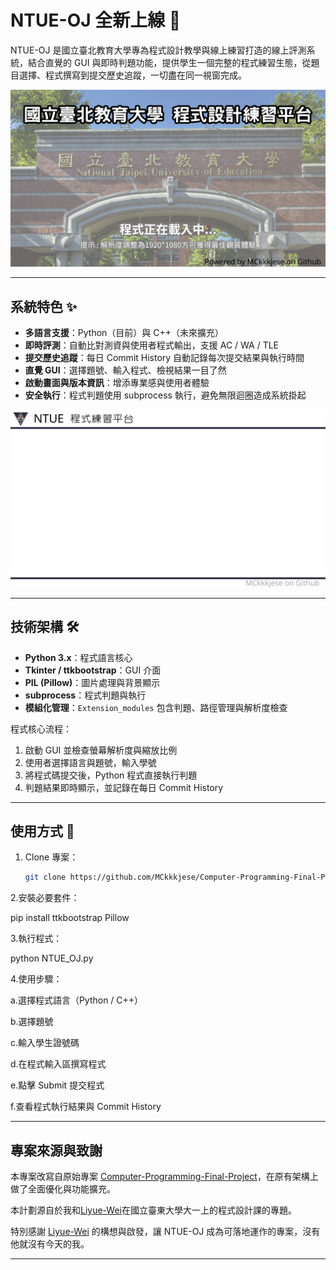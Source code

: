 # NTUE-OJ 全新上線 🎉

NTUE-OJ 是國立臺北教育大學專為程式設計教學與線上練習打造的線上評測系統，結合直覺的 GUI 與即時判題功能，提供學生一個完整的程式練習生態，從題目選擇、程式撰寫到提交歷史追蹤，一切盡在同一視窗完成。  

![啟動畫面示意](Extension_modules/open_picture.png)

---

## 系統特色 ✨

- **多語言支援**：Python（目前）與 C++（未來擴充）  
- **即時評測**：自動比對測資與使用者程式輸出，支援 AC / WA / TLE  
- **提交歷史追蹤**：每日 Commit History 自動記錄每次提交結果與執行時間  
- **直覺 GUI**：選擇題號、輸入程式、檢視結果一目了然  
- **啟動畫面與版本資訊**：增添專業感與使用者體驗  
- **安全執行**：程式判題使用 subprocess 執行，避免無限迴圈造成系統掛起  

![程式主介面示意](Extension_modules/background.png)

---

## 技術架構 🛠️

- **Python 3.x**：程式語言核心  
- **Tkinter / ttkbootstrap**：GUI 介面  
- **PIL (Pillow)**：圖片處理與背景顯示  
- **subprocess**：程式判題與執行  
- **模組化管理**：`Extension_modules` 包含判題、路徑管理與解析度檢查  

程式核心流程：

1. 啟動 GUI 並檢查螢幕解析度與縮放比例  
2. 使用者選擇語言與題號，輸入學號  
3. 將程式碼提交後，Python 程式直接執行判題  
4. 判題結果即時顯示，並記錄在每日 Commit History  

---

## 使用方式 📌

1. Clone 專案：
   ```bash
   git clone https://github.com/MCkkkjese/Computer-Programming-Final-Project.git

2.安裝必要套件：

pip install ttkbootstrap Pillow

3.執行程式：

python NTUE_OJ.py

4.使用步驟：

a.選擇程式語言（Python / C++）

b.選擇題號

c.輸入學生證號碼

d.在程式輸入區撰寫程式

e.點擊 Submit 提交程式

f.查看程式執行結果與 Commit History

---

## 專案來源與致謝

本專案改寫自原始專案 [Computer-Programming-Final-Project](https://github.com/MCkkkjese/Computer-Programming-Final-Project.git)，在原有架構上做了全面優化與功能擴充。

本計劃源自於我和[Liyue-Wei](https://github.com/Liyue-Wei)在國立臺東大學大一上的程式設計課的專題。

特別感謝 [Liyue-Wei](https://github.com/Liyue-Wei) 的構想與啟發，讓 NTUE-OJ 成為可落地運作的專案，沒有他就沒有今天的我。

---
